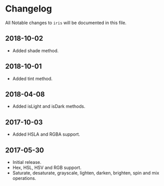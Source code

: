 # Changelog

All Notable changes to `iris` will be documented in this file.

## 2018-10-02
- Added shade method.

## 2018-10-01
- Added tint method.

## 2018-04-08
- Added isLight and isDark methods.

## 2017-10-03
- Added HSLA and RGBA support.

## 2017-05-30
- Initial release.
- Hex, HSL, HSV and RGB support.
- Saturate, desaturate, grayscale, lighten, darken, brighten, spin and mix operations.
